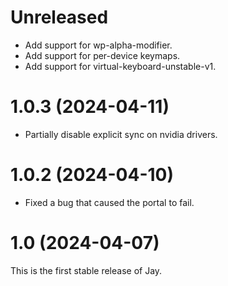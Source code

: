 # Unreleased

- Add support for wp-alpha-modifier.
- Add support for per-device keymaps.
- Add support for virtual-keyboard-unstable-v1.

# 1.0.3 (2024-04-11)

- Partially disable explicit sync on nvidia drivers.

# 1.0.2 (2024-04-10)

- Fixed a bug that caused the portal to fail.

# 1.0 (2024-04-07)

This is the first stable release of Jay.
